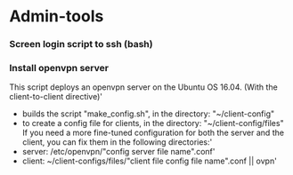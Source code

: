 # Admin-tools
### Screen login script to ssh (bash)
### Install openvpn server
This script deploys an openvpn server on the Ubuntu OS 16.04. (With the client-to-client directive)'
 - builds the script "make_config.sh", in the directory: "~/client-config" 
 - to create a config file for clients, in the directory: "~/client-config/files"
If you need a more fine-tuned configuration for both the server and the client, you can fix them in the following directories:'
- server: /etc/openvpn/"config server file name".conf'
- client: ~/client-configs/files/"client file config file name".conf || ovpn'
